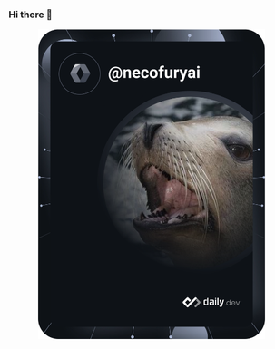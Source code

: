 ### Hi there 👋
<div align="center">
<a href="https://app.daily.dev/necofuryai"><img src="https://github.com/necofuryai/necofuryai/blob/main/devcard.svg" width="400" alt="Mashu Sakai's Dev Card"/></a>
</dev>
<!--
**necofuryai/necofuryai** is a ✨ _special_ ✨ repository because its `README.md` (this file) appears on your GitHub profile.

Here are some ideas to get you started:

- 🔭 I’m currently working on ...
- 🌱 I’m currently learning ...
- 👯 I’m looking to collaborate on ...
- 🤔 I’m looking for help with ...
- 💬 Ask me about ...
- 📫 How to reach me: ...
- 😄 Pronouns: ...
- ⚡ Fun fact: ...
-->
